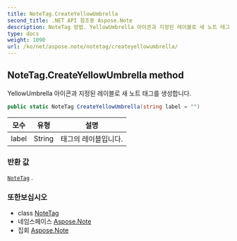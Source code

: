 ```yaml
---
title: NoteTag.CreateYellowUmbrella
second_title: .NET API 참조용 Aspose.Note
description: NoteTag 방법. YellowUmbrella 아이콘과 지정된 레이블로 새 노트 태그를 생성합니다.
type: docs
weight: 1090
url: /ko/net/aspose.note/notetag/createyellowumbrella/
---
```

## NoteTag.CreateYellowUmbrella method

YellowUmbrella 아이콘과 지정된 레이블로 새 노트 태그를 생성합니다.

```csharp
public static NoteTag CreateYellowUmbrella(string label = "")
```

| 모수 | 유형 | 설명 |
| --- | --- | --- |
| label | String | 태그의 레이블입니다. |

### 반환 값

[`NoteTag`](../) .

### 또한보십시오

* class [NoteTag](../)
* 네임스페이스 [Aspose.Note](../../notetag/)
* 집회 [Aspose.Note](../../../)


